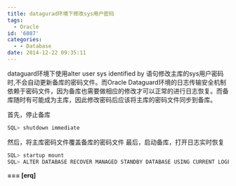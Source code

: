 ```yaml
---
title: datagurad环境下修改sys用户密码
tags:
  - Oracle
id: '6087'
categories:
  - - Database
date: 2014-12-22 09:35:11
---
```



<!-- more -->
dataguard环境下使用alter user sys identified by 语句修改主库的sys用户密码时,不会自动更新备库的密码文件。而Oracle Dataguard环境的日志传输安全机制依赖于密码文件，因为备库也需要做相应的修改才可以正常的进行日志恢复。而备库随时有可能成为主库，因此修改密码后应该将主库的密码文件同步到备库。

首先，停止备库
```js
SQL> shutdown immediate
```

然后，将主库密码文件覆盖备库的密码文件
最后，启动备库，打开日志实时恢复
```js
SQL> startup mount
SQL> ALTER DATABASE RECOVER MANAGED STANDBY DATABASE USING CURRENT LOGFILE DISCONNECT FROM SESSION;
```

**\===
\[erq\]**